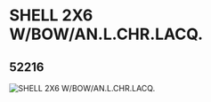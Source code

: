 # SHELL 2X6 W/BOW/AN.L.CHR.LACQ.
## 52216
![SHELL 2X6 W/BOW/AN.L.CHR.LACQ.](https://lc-www-live-s.legocdn.com/media/bricks/5/2/4255092.jpg)
